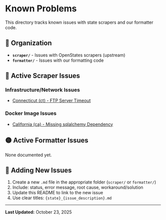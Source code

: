 # Known Problems

This directory tracks known issues with state scrapers and our formatter code.

## 📂 Organization

- **`scraper/`** - Issues with OpenStates scrapers (upstream)
- **`formatter/`** - Issues with our formatting code

## 🔴 Active Scraper Issues

### Infrastructure/Network Issues

- [Connecticut (ct) - FTP Server Timeout](scraper/ct.md)

### Docker Image Issues

- [California (ca) - Missing sqlalchemy Dependency](scraper/ca.md)

## 🟡 Active Formatter Issues

None documented yet.

## 📝 Adding New Issues

1. Create a new `.md` file in the appropriate folder (`scraper/` or `formatter/`)
2. Include: status, error message, root cause, workaround/solution
3. Update this README to link to the new issue
4. Use clear titles: `{state}_{issue_description}.md`

---

**Last Updated:** October 23, 2025
